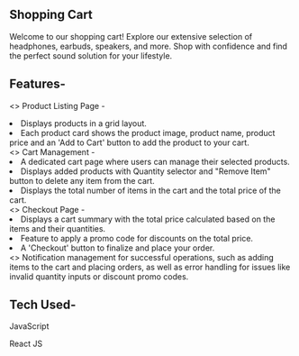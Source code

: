 ## Shopping Cart

Welcome to our shopping cart! Explore our extensive selection of headphones, earbuds, speakers, and more. Shop with confidence and find the perfect sound solution for your lifestyle.

## Features-

<> Product Listing Page - 
<li> Displays products in a grid layout.  
<li> Each product card shows the product image, product name, product price and an 'Add to Cart' button to add the product to your cart.  

<br>
<> Cart Management -  
<li> A dedicated cart page where users can manage their selected products.
<li> Displays added products with Quantity selector and "Remove Item" button to delete any item from the cart.
<li> Displays the total number of items in the cart and the total price of the cart.

<br>
<> Checkout Page - 
<li> Displays a cart summary with the total price calculated based on the items and their quantities.
<li> Feature to apply a promo code for discounts on the total price.
<li> A 'Checkout' button to finalize and place your order.

<br>
<> Notification management for successful operations, such as adding items to the cart and placing orders, as well as error handling for issues like invalid quantity inputs or discount promo codes.

## Tech Used-

JavaScript

React JS
